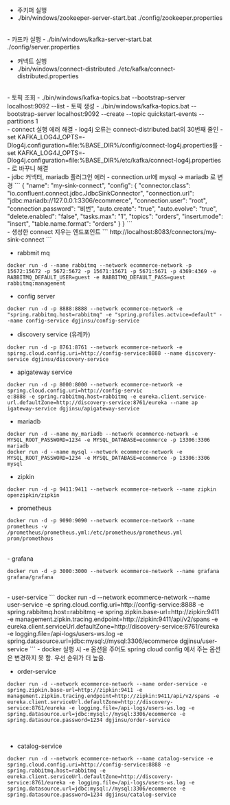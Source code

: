 - 주키퍼 실행
- ./bin/windows/zookeeper-server-start.bat ./config/zookeeper.properties

<br>
- 카프카 실행
- ./bin/windows/kafka-server-start.bat ./config/server.properties

<br>

- 커넥트 실행
- ./bin/windows/connect-distributed ./etc/kafka/connect-distributed.properties

<br>
- 토픽 조회
  - ./bin/windows/kafka-topics.bat --bootstrap-server localhost:9092 --list
- 토픽 생성
  - ./bin/windows/kafka-topics.bat --bootstrap-server localhost:9092 --create --topic quickstart-events --partitions 1

<br>
- connect 실행 에러 해결
- log4j 오류는 connect-distributed.bat의 30번째 줄인 
- set KAFKA_LOG4J_OPTS=-Dlog4j.configuration=file:%BASE_DIR%/config/connect-log4j.properties를
- set KAFKA_LOG4J_OPTS=-Dlog4j.configuration=file:%BASE_DIR%/etc/kafka/connect-log4j.properties
- 로 바꾸니 해결

<br>
- jdbc 커넥터, mariadb 플러그인 에러
- connection.url에 mysql -> mariadb 로 변경
```
{
  "name": "my-sink-connect",
  "config": {
    "connector.class": "io.confluent.connect.jdbc.JdbcSinkConnector",
    "connection.url": "jdbc:mariadb://127.0.0.1:3306/ecommerce",
    "connection.user": "root",
    "connection.password": "비번",
    "auto.create": "true",
    "auto.evolve": "true",
    "delete.enabled": "false",
    "tasks.max": "1",
    "topics": "orders",
    "insert.mode": "insert",
    "table.name.format": "orders"
  }
}
```

<br>
- 생성한 connect 지우는 엔드포인트
```
http://localhost:8083/connectors/my-sink-connect
```

<br>

- rabbmit mq

```
docker run -d --name rabbitmq --network ecommerce-network -p 15672:15672 -p 5672:5672 -p 15671:15671 -p 5671:5671 -p 4369:4369 -e RABBITMQ_DEFAULT_USER=guest -e RABBITMQ_DEFAULT_PASS=guest rabbitmq:management
```

- config server

```
docker run -d -p 8888:8888 --network ecommerce-network -e "spring.rabbitmq.host=rabbitmq" -e "spring.profiles.actvice=default" --name config-service dgjinsu/config-service
```

- discovery service (유레카)

```
docker run -d -p 8761:8761 --network ecommerce-network -e spirng.cloud.config.uri=http://config-service:8888 --name discovery-service dgjinsu/discovery-service
```

- apigateway service

```
docker run -d -p 8000:8000 --network ecommerce-network -e spring.cloud.config.uri=http://config-servic
e:8888 -e spring.rabbitmq.host=rabbitmq -e eureka.client.service-url.defaultZone=http://discovery-service:8761/eureka --name ap
igateway-service dgjinsu/apigateway-service
```

- mariadb

```
docker run -d --name my_mariadb --network ecommerce-network -e MYSQL_ROOT_PASSWORD=1234 -e MYSQL_DATABASE=ecommerce -p 13306:3306 mariadb
docker run -d --name mysql --network ecommerce-network -e MYSQL_ROOT_PASSWORD=1234 -e MYSQL_DATABASE=ecommerce -p 13306:3306 mysql

```

- zipkin

```
docker run -d -p 9411:9411 --network ecommerce-network --name zipkin openzipkin/zipkin
```

- prometheus

```
docker run -d -p 9090:9090 --network ecommerce-network --name prometheus -v /prometheus/prometheus.yml:/etc/prometheus/prometheus.yml prom/prometheus
```

<br>
- grafana

```
docker run -d -p 3000:3000 --network ecommerce-network --name grafana grafana/grafana
```

<br>
- user-service
```
docker run -d --network ecommerce-network --name user-service -e spring.cloud.config.uri=http://config-service:8888 -e spring.rabbitmq.host=rabbitmq -e spring.zipkin.base-url=http://zipkin:9411 -e management.zipkin.tracing.endpoint=http://zipkin:9411/api/v2/spans -e eureka.client.serviceUrl.defaultZone=http://discovery-service:8761/eureka -e logging.file=/api-logs/users-ws.log -e spring.datasource.url=jdbc:mysql://mysql:3306/ecommerce dgjinsu/user-service
```
- docker 실행 시 -e 옵션을 주어도 spring cloud config 에서 주는 옵션은 변경하지 못 함. 우선 순위가 더 높음.

<br>

- order-service

```
docker run -d --network ecommerce-network --name order-service -e spring.zipkin.base-url=http://zipkin:9411 -e management.zipkin.tracing.endpoint=http://zipkin:9411/api/v2/spans -e eureka.client.serviceUrl.defaultZone=http://discovery-service:8761/eureka -e logging.file=/api-logs/users-ws.log -e spring.datasource.url=jdbc:mysql://mysql:3306/ecommerce -e spring.datasource.password=1234 dgjinsu/order-service
```

<br>

- catalog-service

```
docker run -d --network ecommerce-network --name catalog-service -e spring.cloud.config.uri=http://config-service:8888 -e spring.rabbitmq.host=rabbitmq -e eureka.client.serviceUrl.defaultZone=http://discovery-service:8761/eureka -e logging.file=/api-logs/users-ws.log -e spring.datasource.url=jdbc:mysql://mysql:3306/ecommerce -e spring.datasource.password=1234 dgjinsu/catalog-service
```

